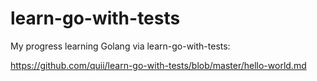 # learn-go-with-tests

My progress learning Golang via learn-go-with-tests:

https://github.com/quii/learn-go-with-tests/blob/master/hello-world.md
